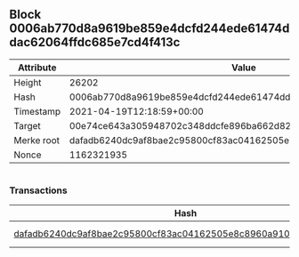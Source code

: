 ## Block 0006ab770d8a9619be859e4dcfd244ede61474ddac62064ffdc685e7cd4f413c

Attribute | Value
--- | ---
Height | 26202
Hash | 0006ab770d8a9619be859e4dcfd244ede61474ddac62064ffdc685e7cd4f413c
Timestamp | 2021-04-19T12:18:59+00:00
Target | 00e74ce643a305948702c348ddcfe896ba662d82c1a228faf4ad12250f07334e
Merke root | dafadb6240dc9af8bae2c95800cf83ac04162505e8c8960a9103aff4775dcd56
Nonce | 1162321935

```

```

### Transactions

Hash | Amount
--- | ---
[dafadb6240dc9af8bae2c95800cf83ac04162505e8c8960a9103aff4775dcd56](dafadb6240dc9af8bae2c95800cf83ac04162505e8c8960a9103aff4775dcd56.md) | 10.00000000 SKEPTI 
